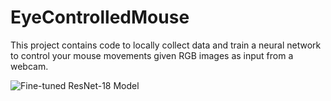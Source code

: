 # EyeControlledMouse
This project contains code to locally collect data and train a neural network to control your mouse movements given RGB images as input from a webcam.

![Fine-tuned ResNet-18 Model](https://github.com/KJ-Waller/EyeControlledMouse/blob/main/resnet.gif)
